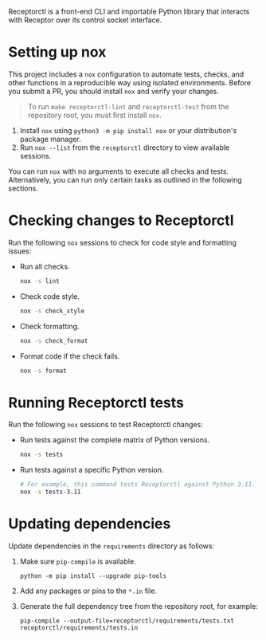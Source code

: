 Receptorctl is a front-end CLI and importable Python library that interacts with Receptor over its control socket interface.

# Setting up nox

This project includes a `nox` configuration to automate tests, checks, and other functions in a reproducible way using isolated environments.
Before you submit a PR, you should install `nox` and verify your changes.

> To run `make receptorctl-lint` and `receptorctl-test` from the repository root, you must first install `nox`.

1. Install `nox` using `python3 -m pip install nox` or your distribution's package manager.
2. Run `nox --list` from the `receptorctl` directory to view available sessions.

You can run `nox` with no arguments to execute all checks and tests.
Alternatively, you can run only certain tasks as outlined in the following sections.

# Checking changes to Receptorctl

Run the following `nox` sessions to check for code style and formatting issues:

* Run all checks.

  ``` bash
  nox -s lint
  ```

* Check code style.

  ``` bash
  nox -s check_style
  ```

* Check formatting.

  ``` bash
  nox -s check_format
  ```

* Format code if the check fails.

  ``` bash
  nox -s format
  ```

# Running Receptorctl tests

Run the following `nox` sessions to test Receptorctl changes:

* Run tests against the complete matrix of Python versions.

  ``` bash
  nox -s tests
  ```

* Run tests against a specific Python version.

  ``` bash
  # For example, this command tests Receptorctl against Python 3.11.
  nox -s tests-3.11
  ```

# Updating dependencies

Update dependencies in the `requirements` directory as follows:

1. Make sure `pip-compile` is available.

   ```
   python -m pip install --upgrade pip-tools
   ```

2. Add any packages or pins to the `*.in` file.
3. Generate the full dependency tree from the repository root, for example:

   ```
   pip-compile --output-file=receptorctl/requirements/tests.txt receptorctl/requirements/tests.in
   ```
